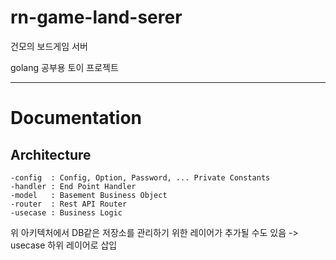 # rn-game-land-serer

건모의 보드게임 서버

golang 공부용 토이 프로젝트

---

# Documentation

## Architecture

~~~
-config  : Config, Option, Password, ... Private Constants
-handler : End Point Handler
-model   : Basement Business Object
-router  : Rest API Router
-usecase : Business Logic
~~~

위 아키텍처에서 DB같은 저장소를 관리하기 위한 레이어가 추가될 수도 있음 -> usecase 하위 레이어로 삽입